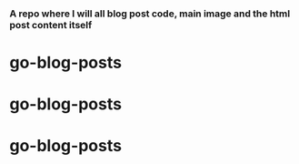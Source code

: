 ### A repo where I will all blog post code, main image and the html post content itself
# go-blog-posts
# go-blog-posts
# go-blog-posts
